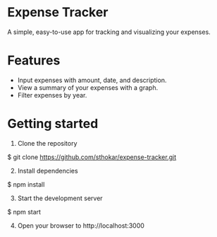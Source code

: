 # Expense Tracker
A simple, easy-to-use app for tracking and visualizing your expenses.

# Features
- Input expenses with amount, date, and description.
- View a summary of your expenses with a graph.
- Filter expenses by year.

# Getting started
1. Clone the repository

$ git clone https://github.com/sthokar/expense-tracker.git

2. Install dependencies

$ npm install

3. Start the development server

$ npm start

4. Open your browser to http://localhost:3000

